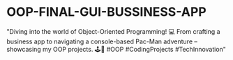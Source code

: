 # OOP-FINAL-GUI-BUSSINESS-APP
"Diving into the world of Object-Oriented Programming! 💻 From crafting a business app to navigating a console-based Pac-Man adventure – showcasing my OOP projects. 🕹🚀 #OOP #CodingProjects #TechInnovation"
